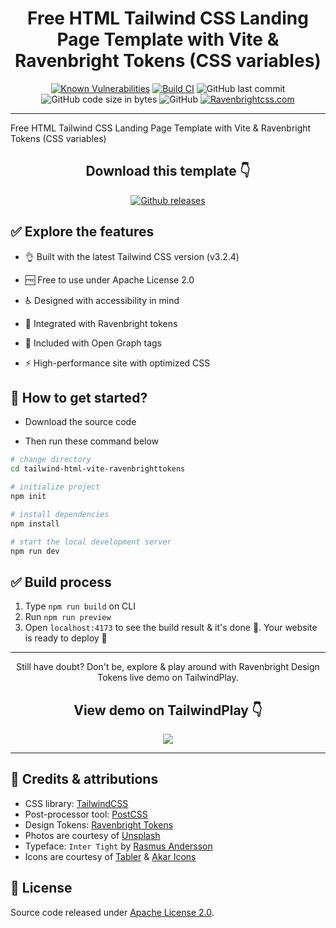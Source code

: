 <div align="center">

# Free HTML Tailwind CSS Landing Page Template with Vite & Ravenbright Tokens (CSS variables)

</div>

<div align="center">

[![Known Vulnerabilities](https://snyk.io/test/github/ariqnrnns/tailwind-html-vite-ravenbrighttokens/badge.svg)](https://snyk.io/test/github/ariqnrnns/tailwind-html-vite-ravenbrighttokens)
[![Build CI](https://github.com/ariqnrnns/tailwind-html-vite-ravenbrighttokens/actions/workflows/build.yml/badge.svg)](https://github.com/ariqnrnns/tailwind-html-vite-ravenbrighttokens/actions/workflows/build.yml)
![GitHub last commit](https://img.shields.io/github/last-commit/ariqnrnns/tailwind-html-vite-ravenbrighttokens)
![GitHub code size in bytes](https://img.shields.io/github/languages/code-size/ariqnrnns/tailwind-html-vite-ravenbrighttokens)
![GitHub](https://img.shields.io/github/license/ariqnrnns/tailwind-html-vite-ravenbrighttokens)
[![Ravenbrightcss.com](https://img.shields.io/website-up-down-green-red/http/shields.io.svg)](http://ravenbrightcss.com)

</div>

---

Free HTML Tailwind CSS Landing Page Template with Vite & Ravenbright Tokens (CSS variables)

<div align="center">

## Download this template 👇

</div>

<div align="center">

<a href="https://github.com/ariqnrnns/tailwind-html-vite-ravenbrighttokens">
<img src="https://img.shields.io/badge/GitHub-181717.svg?style=for-the-badge&logo=GitHub&logoColor=white" alt="Github releases">
</a>

</div>

## ✅ Explore the features

- 👌 Built with the latest Tailwind CSS version (v3.2.4)

- 🆓 Free to use under Apache License 2.0

- ♿️ Designed with accessibility in mind

- 🎲 Integrated with Ravenbright tokens

- 🤖 Included with Open Graph tags

- ⚡ High-performance site with optimized CSS


## 🚀 How to get started?

- Download the source code

- Then run these command below

```bash
# change directory
cd tailwind-html-vite-ravenbrighttokens

# initialize project
npm init

# install dependencies
npm install

# start the local development server
npm run dev
```

## ✅ Build process

1. Type `npm run build` on CLI
2. Run `npm run preview`
3. Open `localhost:4173` to see the build result & it's done 🎉. Your website is ready to deploy 🚀

---

<div align="center">

Still have doubt? Don't be, explore & play around with Ravenbright Design Tokens live demo on TailwindPlay.

## View demo on TailwindPlay 👇

<a href="https://play.tailwindcss.com/KTfbzjQtfa?layout=horizontal">
<img src="https://img.shields.io/badge/Tailwind%20CSS-06B6D4.svg?style=for-the-badge&logo=Tailwind-CSS&logoColor=white">
</a>

</div>

---

## 🤝 Credits & attributions
- CSS library: [TailwindCSS](https://tailwindcss.com)
- Post-processor tool: [PostCSS](https://postcss.org)
- Design Tokens: [Ravenbright Tokens](https://ravenbrightcss.com/tokens)
- Photos are courtesy of [Unsplash](https://unsplash.com)
- Typeface: `Inter Tight` by [Rasmus Andersson](https://github.com/rsms/inter-gf-tight/blob/main/OFL.txt)
- Icons are courtesy of [Tabler](https://tabler-icons.io/) & [Akar Icons](https://akaricons.com/)

## 📝 License

Source code released under [Apache License 2.0](https://github.com/ariqnrnns/tailwind-html-vite-ravenbrighttokens/blob/main/LICENSE.md).
